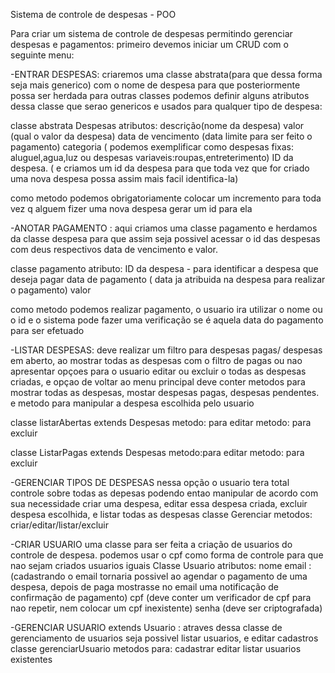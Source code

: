 Sistema de controle de despesas - POO

 Para criar um sistema de controle de despesas permitindo gerenciar despesas e pagamentos:
  primeiro devemos iniciar um CRUD com o seguinte menu:
 
 -ENTRAR DESPESAS:
  criaremos uma classe abstrata(para que dessa forma seja mais generico) com o nome de despesa
  para que posteriormente possa ser herdada para outras classes
podemos definir alguns atributos dessa classe que serao genericos e usados para qualquer tipo de despesa:

 classe abstrata Despesas
atributos:
 descrição(nome da despesa)
 valor (qual o valor da despesa)
 data de vencimento (data limite para ser feito o pagamento)
 categoria ( podemos exemplificar como despesas fixas: aluguel,agua,luz ou despesas variaveis:roupas,entreterimento)
 ID da despesa. ( e criamos um id da despesa para que toda vez que for criado uma nova despesa possa assim mais facil identifica-la)
 
 como metodo podemos obrigatoriamente colocar um incremento para toda vez q alguem fizer uma nova despesa gerar um id para ela

 -ANOTAR PAGAMENTO : aqui criamos uma classe pagamento e herdamos da classe despesa para que assim seja possivel acessar 
 o id das despesas com deus respectivos data de vencimento e valor. 

 classe pagamento
 atributo: ID da despesa - para identificar a despesa que deseja pagar 
 data de pagamento ( data ja atribuida na despesa para realizar o pagamento)
 valor

 como metodo podemos realizar pagamento, o usuario ira utilizar o nome ou o id e o sistema pode fazer uma verificação se é aquela data do pagamento para ser efetuado



 -LISTAR DESPESAS: deve realizar um filtro para despesas pagas/ despesas em aberto, ao mostrar todas as despesas com o filtro de pagas ou nao
 apresentar opçoes para o usuario editar ou excluir o todas as despesas criadas, e opçao de  voltar ao menu principal
 deve conter metodos para mostrar todas as despesas, mostar despesas pagas, despesas pendentes.
 e metodo para manipular a despesa escolhida pelo usuario

 classe listarAbertas extends Despesas 
 metodo: para editar
 metodo: para excluir

 classe ListarPagas extends Despesas 
 metodo:para editar
 metodo: para excluir

 -GERENCIAR TIPOS DE DESPESAS nessa opção o usuario tera total controle sobre todas as depesas podendo entao manipular de acordo com sua necessidade 
 criar uma despesa, editar essa despesa criada, excluir despesa escolhida, e listar todas as despesas 
 classe Gerenciar
 metodos: criar/editar/listar/excluir

 -CRIAR USUARIO uma classe para ser feita a criação de usuarios do controle de despesa. podemos usar o cpf como forma de controle para que nao sejam criados usuarios iguais
 Classe Usuario 
 atributos: nome 
 email :(cadastrando o email tornaria possivel ao agendar o pagamento de uma despesa, depois de paga mostrasse no email uma notificação de confirmação de pagamento)
 cpf (deve conter um verificador de cpf para nao repetir, nem colocar um cpf inexistente)
 senha (deve ser criptografada)

-GERENCIAR USUARIO extends Usuario : atraves dessa classe de gerenciamento de usuarios seja possivel listar usuarios, e editar cadastros
classe gerenciarUsuario
metodos para: cadastrar
editar
listar usuarios existentes










